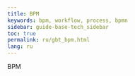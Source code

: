 ```yaml
---
title: BPM
keywords: bpm, workflow, process, bpmn
sidebar: guide-base-tech_sidebar
toc: true
permalink: ru/gbt_bpm.html
lang: ru
---
```


BPM
